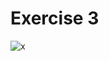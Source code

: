 # Exercise 3

![x](https://user-images.githubusercontent.com/43907020/213558307-e91ef296-428a-419c-b64b-d50dc92c2963.png)
